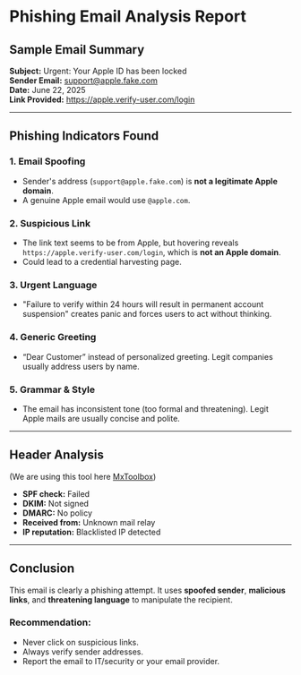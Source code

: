 # Phishing Email Analysis Report

## Sample Email Summary

**Subject:** Urgent: Your Apple ID has been locked  
**Sender Email:** support@apple.fake.com  
**Date:** June 22, 2025  
**Link Provided:** https://apple.verify-user.com/login  

---

## Phishing Indicators Found

### 1. **Email Spoofing**
- Sender's address (`support@apple.fake.com`) is **not a legitimate Apple domain**.
- A genuine Apple email would use `@apple.com`.

### 2. **Suspicious Link**
- The link text seems to be from Apple, but hovering reveals `https://apple.verify-user.com/login`, which is **not an Apple domain**.
- Could lead to a credential harvesting page.

### 3. **Urgent Language**
- "Failure to verify within 24 hours will result in permanent account suspension" creates panic and forces users to act without thinking.

### 4. **Generic Greeting**
- “Dear Customer” instead of personalized greeting. Legit companies usually address users by name.

### 5. **Grammar & Style**
- The email has inconsistent tone (too formal and threatening). Legit Apple mails are usually concise and polite.

---

## Header Analysis

(We are using this tool here [MxToolbox](https://mxtoolbox.com/EmailHeaders.aspx))

- **SPF check:** Failed
- **DKIM:** Not signed
- **DMARC:** No policy
- **Received from:** Unknown mail relay
- **IP reputation:** Blacklisted IP detected

---

## Conclusion

This email is clearly a phishing attempt. It uses **spoofed sender**, **malicious links**, and **threatening language** to manipulate the recipient.  

### Recommendation:
- Never click on suspicious links.
- Always verify sender addresses.
- Report the email to IT/security or your email provider.


